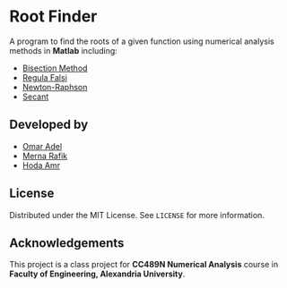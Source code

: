 # Root Finder

A program to find the roots of a given function using numerical analysis methods in **Matlab** including:
- [Bisection Method](https://en.wikipedia.org/wiki/Bisection_method)
- [Regula Falsi](https://en.wikipedia.org/wiki/Regula_falsi)
- [Newton-Raphson](https://en.wikipedia.org/wiki/Newton%27s_method)
- [Secant](https://en.wikipedia.org/wiki/Secant_method)

## Developed by

- [Omar Adel](https://github.com/omarxadel)
- [Merna Rafik](https://github.com/MernaRafik)
- [Hoda Amr](https://github.com/hodaamr)

## License

Distributed under the MIT License. See `LICENSE` for more information.


## Acknowledgements

This project is a class project for **CC489N Numerical Analysis** course in **Faculty of Engineering, Alexandria University**.
